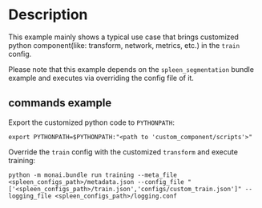 # Description
This example mainly shows a typical use case that brings customized python component(like: transform, network, metrics, etc.) in the `train` config.

Please note that this example depends on the `spleen_segmentation` bundle example and executes via overriding the config file of it.

## commands example
Export the customized python code to `PYTHONPATH`:
```
export PYTHONPATH=$PYTHONPATH:"<path to 'custom_component/scripts'>"
```

Override the `train` config with the customized `transform` and execute training:
```
python -m monai.bundle run training --meta_file <spleen_configs_path>/metadata.json --config_file "['<spleen_configs_path>/train.json','configs/custom_train.json']" --logging_file <spleen_configs_path>/logging.conf
```
